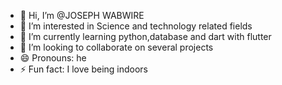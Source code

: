 - 👋 Hi, I’m @JOSEPH WABWIRE
- 👀 I’m interested in Science and technology related fields
- 🌱 I’m currently learning python,database and dart with flutter
- 💞️ I’m looking to collaborate on several projects
- 😄 Pronouns: he
- ⚡ Fun fact: I love being indoors

<!---
Wabwizi/Wabwizi is a ✨ special ✨ repository because its `README.md` (this file) appears on your GitHub profile.
You can click the Preview link to take a look at your changes.
--->
